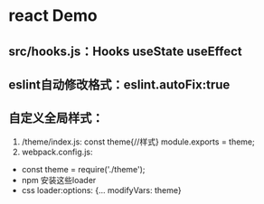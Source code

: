 # react Demo
## src/hooks.js：Hooks useState useEffect
## eslint自动修改格式：eslint.autoFix:true
## 自定义全局样式：
1. /theme/index.js: 
const theme{//样式} module.exports = theme;
2. webpack.config.js: 
- const theme = require('./theme');
- npm 安装这些loader
- css loader:options: {... modifyVars: theme}